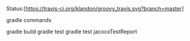 Status:[https://travis-ci.org/klandon/groovy_travis.svg?branch=master]

gradle commands

gradle build
gradle test
gradle test jacocoTestReport